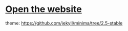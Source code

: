 # [Open the website](https://light-and-ray.github.io/ProstoCalculatorsCollection/)

theme: https://github.com/jekyll/minima/tree/2.5-stable
